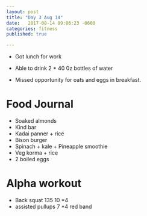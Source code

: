```yaml
---
layout: post
title: "Day 3 Aug 14"
date:   2017-08-14 09:06:23 -0600
categories: fitness
published: true

---
```


* Got lunch for work
* Able to drink 2 * 40 0z bottles of water 
 
 
* Missed opportunity for oats and eggs in breakfast. 





# Food Journal 

* Soaked almonds
* Kind bar
* Kadai panner + rice
* Bison burger
* Spinach + kale + Pineapple smoothie
* Veg korma + rice
* 2 boiled eggs

# Alpha workout

* Back squat 135  10 *4
* assisted pullups 7 *4 red band
